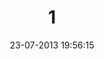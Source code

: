 ---
layout: post
title:  "1"
date: 23-07-2013 19:56:15
categories: jekyll update
language: 'en'
image: 001.png
---